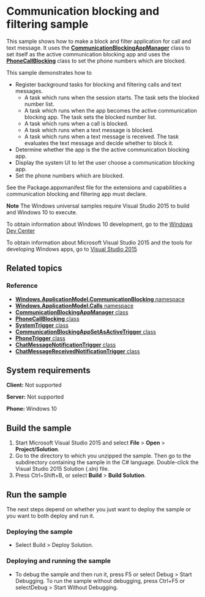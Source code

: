 <!---
  category: Communications
  samplefwlink: http://go.microsoft.com/fwlink/p/?LinkId=624164
--->

# Communication blocking and filtering sample

This sample shows how to make a block and filter application for call and text message.
It uses the
[**CommunicationBlockingAppManager**](https://msdn.microsoft.com/en-us/library/windows/apps/windows.applicationmodel.communicationblocking.communicationblockingappmanager.aspx)
class to set itself as the active communication blocking app
and uses the
[**PhoneCallBlocking**](https://msdn.microsoft.com/en-us/library/windows/apps/windows.applicationmodel.calls.phonecallblocking.aspx) class
to set the phone numbers which are blocked.

This sample demonstrates how to

- Register background tasks for blocking and filtering calls and text messages.
  - A task which runs when the session starts. The task sets the blocked number list.
  - A task which runs when the app becomes the active communication blocking app. The task sets the blocked number list.
  - A task which runs when a call is blocked.
  - A task which runs when a text message is blocked.
  - A task which runs when a text message is received. The task evaluates the text message and decide whether to block it.
- Determine whether the app is the the active communication blocking app.
- Display the system UI to let the user choose a communication blocking app.
- Set the phone numbers which are blocked.

See the Package.appxmanifest file for the extensions and capabilities
a communication blocking and filtering app must declare.

**Note** The Windows universal samples require Visual Studio 2015 to build and Windows 10 to execute.
 
To obtain information about Windows 10 development, go to the [Windows Dev Center](https://dev.windows.com)

To obtain information about Microsoft Visual Studio 2015 and the tools for developing Windows apps, go to [Visual Studio 2015](http://go.microsoft.com/fwlink/?LinkID=532422)

## Related topics

### Reference

* [**Windows.ApplicationModel.CommunicationBlocking** namespace](https://msdn.microsoft.com/en-us/library/windows/apps/windows.applicationmodel.communicationblocking.aspx)
* [**Windows.ApplicationModel.Calls** namespace](https://msdn.microsoft.com/en-us/library/windows/apps/windows.applicationmodel.calls.aspx)
* [**CommunicationBlockingAppManager** class](https://msdn.microsoft.com/en-us/library/windows/apps/windows.applicationmodel.communicationblocking.communicationblockingappmanager.aspx)
* [**PhoneCallBlocking** class](https://msdn.microsoft.com/en-us/library/windows/apps/windows.applicationmodel.calls.phonecallblocking.aspx)
* [**SystemTrigger** class](https://msdn.microsoft.com/en-us/library/windows/apps/windows.applicationmodel.background.systemtrigger.aspx)
* [**CommunicationBlockingAppSetAsActiveTrigger** class](https://msdn.microsoft.com/en-us/library/windows/apps/windows.applicationmodel.background.communicationblockingappsetasactivetrigger.aspx)
* [**PhoneTrigger** class](https://msdn.microsoft.com/en-us/library/windows/apps/windows.applicationmodel.background.phonetrigger.aspx)
* [**ChatMessageNotificationTrigger** class](https://msdn.microsoft.com/en-us/library/windows/apps/windows.applicationmodel.background.chatmessagenotificationtrigger.aspx)
* [**ChatMessageReceivedNotificationTrigger** class](https://msdn.microsoft.com/en-us/library/windows/apps/windows.applicationmodel.background.chatmessagereceivednotificationtrigger.aspx)

## System requirements

**Client:** Not supported

**Server:** Not supported

**Phone:**  Windows 10

## Build the sample

1.  Start Microsoft Visual Studio 2015 and select **File** \> **Open** \> **Project/Solution**.
2.  Go to the directory to which you unzipped the sample. Then go to the subdirectory containing the sample in the C\# language. Double-click the Visual Studio 2015 Solution (.sln) file.
3.  Press Ctrl+Shift+B, or select **Build** \> **Build Solution**.

## Run the sample

The next steps depend on whether you just want to deploy the sample or you want to both deploy and run it.

### Deploying the sample

- Select Build > Deploy Solution.

### Deploying and running the sample

- To debug the sample and then run it, press F5 or select Debug >  Start Debugging. To run the sample without debugging, press Ctrl+F5 or selectDebug > Start Without Debugging.
